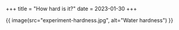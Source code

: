 +++
title = "How hard is it?"
date = 2023-01-30
+++

{{ image(src="experiment-hardness.jpg", alt="Water hardness") }}